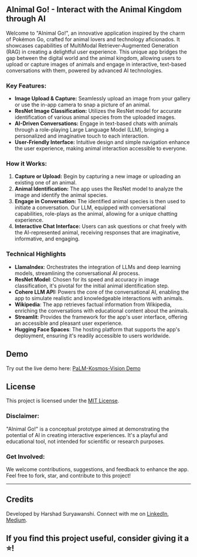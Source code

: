 ## AInimal Go! - Interact with the Animal Kingdom through AI

Welcome to "AInimal Go!", an innovative application inspired by the charm of Pokémon Go, crafted for animal lovers and technology aficionados.  It showcases capabilities of MultiModal Retriever-Augmented Generation (RAG) in creating a delightful user experience. This unique app bridges the gap between the digital world and the animal kingdom, allowing users to upload or capture images of animals and engage in interactive, text-based conversations with them, powered by advanced AI technologies.


### Key Features:

- **Image Upload & Capture:** Seamlessly upload an image from your gallery or use the in-app camera to snap a picture of an animal.
- **ResNet Image Classification:** Utilizes the ResNet model for accurate identification of various animal species from the uploaded images.
- **AI-Driven Conversations:** Engage in text-based chats with animals through a role-playing Large Language Model (LLM), bringing a personalized and imaginative touch to each interaction.
- **User-Friendly Interface:** Intuitive design and simple navigation enhance the user experience, making animal interaction accessible to everyone.

### How it Works:

1. **Capture or Upload:** Begin by capturing a new image or uploading an existing one of an animal.
2. **Animal Identification:** The app uses the ResNet model to analyze the image and identify the animal species.
3. **Engage in Conversation:** The identified animal species is then used to initiate a conversation. Our LLM, equipped with conversational capabilities, role-plays as the animal, allowing for a unique chatting experience.
4. **Interactive Chat Interface:** Users can ask questions or chat freely with the AI-represented animal, receiving responses that are imaginative, informative, and engaging.

### Technical Highlights
- **LlamaIndex**: Orchestrates the integration of LLMs and deep learning models, streamlining the conversational AI process.
- **ResNet Model**: Chosen for its speed and accuracy in image classification, it's pivotal for the initial animal identification step.
- **Cohere LLM API:** Powers the core of the conversational AI, enabling the app to simulate realistic and knowledgeable interactions with animals.
- **Wikipedia**: The app retrieves factual information from Wikipedia, enriching the conversations with educational content about the animals.
- **Streamlit**: Provides the framework for the app's user interface, offering an accessible and pleasant user experience.
- **Hugging Face Spaces**: The hosting platform that supports the app's deployment, ensuring it's readily accessible to users worldwide.


## Demo

Try out the live demo here: [PaLM-Kosmos-Vision Demo](https://huggingface.co/spaces/AI-ANK/PaLM-Kosmos-Vision)


## License

This project is licensed under the [MIT License](LICENSE).



### Disclaimer:

"AInimal Go!" is a conceptual prototype aimed at demonstrating the potential of AI in creating interactive experiences. It's a playful and educational tool, not intended for scientific or research purposes.

### Get Involved:

We welcome contributions, suggestions, and feedback to enhance the app. Feel free to fork, star, and contribute to this project!

---
## Credits
Developed by Harshad Suryawanshi. Connect with me on [LinkedIn](https://www.linkedin.com/in/harshadsuryawanshi/), [Medium](https://harshadsuryawanshi.medium.com/).

If you find this project useful, consider giving it a ⭐!
---
